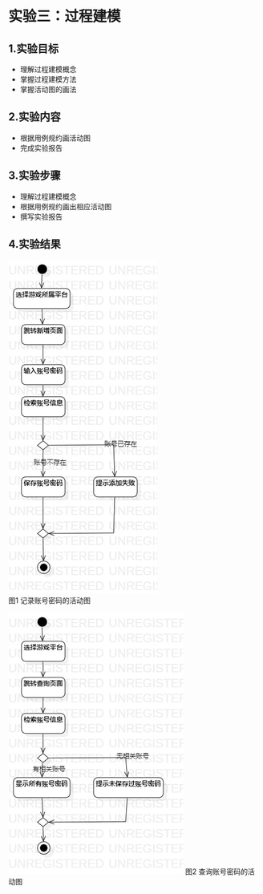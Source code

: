 # 实验三：过程建模

## 1.实验目标

- 理解过程建模概念
- 掌握过程建模方法
- 掌握活动图的画法

## 2.实验内容

- 根据用例规约画活动图
- 完成实验报告

## 3.实验步骤

- 理解过程建模概念
- 根据用例规约画出相应活动图
- 撰写实验报告

## 4.实验结果

![实验三活动图一](./Lab3_ActivityDiagram1.jpg)  
图1 记录账号密码的活动图

![实验三活动图二](./Lab3_ActivityDiagram2.jpg)
图2 查询账号密码的活动图
